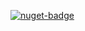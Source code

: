 [![nuget-badge](https://img.shields.io/badge/nuget-active-blue.svg)](https://www.nuget.org/packages/NequeoManagement)
